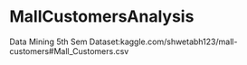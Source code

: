# MallCustomersAnalysis
Data Mining 5th Sem
Dataset:kaggle.com/shwetabh123/mall-customers#Mall_Customers.csv
